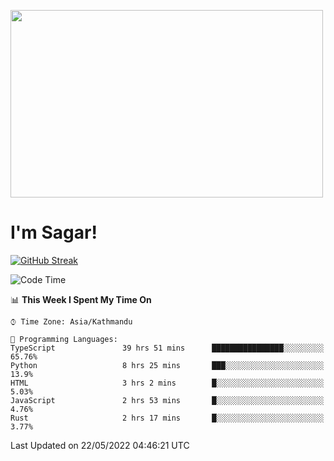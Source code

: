 
<img src="https://media.giphy.com/media/3ornk57KwDXf81rjWM/giphy.gif" width="500" height="300" frameBorder="0" class="giphy-embed" allowFullScreen></img>

#   I'm Sagar!
[![GitHub Streak](https://github-readme-streak-stats.herokuapp.com/?user=sgr2848)](https://git.io/streak-stats)
<!--START_SECTION:waka-->
![Code Time](http://img.shields.io/badge/Code%20Time-0%20secs-blue)

📊 **This Week I Spent My Time On** 

```text
⌚︎ Time Zone: Asia/Kathmandu

💬 Programming Languages: 
TypeScript               39 hrs 51 mins      ████████████████░░░░░░░░░   65.76% 
Python                   8 hrs 25 mins       ███░░░░░░░░░░░░░░░░░░░░░░   13.9% 
HTML                     3 hrs 2 mins        █░░░░░░░░░░░░░░░░░░░░░░░░   5.03% 
JavaScript               2 hrs 53 mins       █░░░░░░░░░░░░░░░░░░░░░░░░   4.76% 
Rust                     2 hrs 17 mins       █░░░░░░░░░░░░░░░░░░░░░░░░   3.77%

```


 Last Updated on 22/05/2022 04:46:21 UTC
<!--END_SECTION:waka-->
